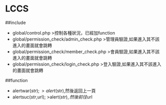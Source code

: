 # LCCS

##include
* global/control.php >控制各種狀況，已經加function
* global/permission_check/admin_check.php >管理員驗證,如果進入其不該進入的畫面就會跳轉
* global/permission_check/member_check.php >會員驗證,如果進入其不該進入的畫面就會跳轉
* global/permission_check/login_check.php >登入驗證,如果進入其不該進入的畫面就會跳轉

##function 
* alertwar($str); >alert($str),然後返回上一頁
* alertsuc($str,$url); >alert($str), 然後前往$url
